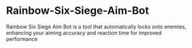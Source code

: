 # Rainbow-Six-Siege-Aim-Bot
Rainbow Six Siege Aim Bot is a tool that automatically locks onto enemies, enhancing your aiming accuracy and reaction time for improved performance

